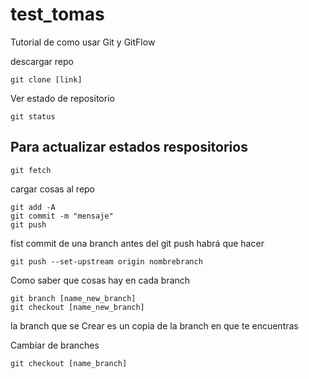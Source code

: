 # test_tomas

Tutorial de como usar Git y GitFlow

descargar repo

```console
git clone [link]
```

Ver estado de repositorio

```console
git status 
```

## Para actualizar estados respositorios

```console
git fetch
```

cargar cosas al repo

```console
git add -A
git commit -m "mensaje"
git push
```

fist commit de una branch antes del git push habrá que hacer

```console
git push --set-upstream origin nombrebranch
```

Como saber que cosas hay en cada branch

```console
git branch [name_new_branch]
git checkout [name_new_branch]
```

la branch que se Crear es un copia de la branch en que te encuentras

Cambiar de branches

```console
git checkout [name_branch]
```
